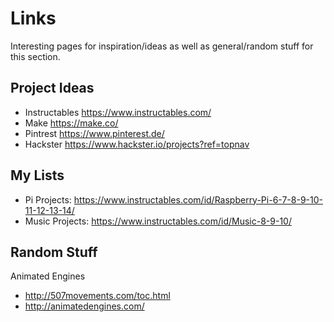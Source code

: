 # Links

Interesting pages for inspiration/ideas as well as general/random stuff for this section.

## Project Ideas

- Instructables <https://www.instructables.com/>
- Make <https://make.co/>
- Pintrest <https://www.pinterest.de/>
- Hackster <https://www.hackster.io/projects?ref=topnav>

## My Lists

- Pi Projects: <https://www.instructables.com/id/Raspberry-Pi-6-7-8-9-10-11-12-13-14/>
- Music Projects: <https://www.instructables.com/id/Music-8-9-10/>

## Random Stuff

Animated Engines

- <http://507movements.com/toc.html>
- <http://animatedengines.com/>
